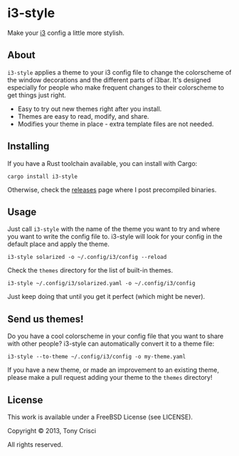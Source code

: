 # i3-style

Make your [i3](http://i3wm.org) config a little more stylish.

## About

`i3-style` applies a theme to your i3 config file to change the colorscheme of the window decorations and the different parts of i3bar. It's designed especially for people who make frequent changes to their colorscheme to get things just right.

* Easy to try out new themes right after you install.
* Themes are easy to read, modify, and share.
* Modifies your theme in place - extra template files are not needed.

## Installing

If you have a Rust toolchain available, you can install with Cargo:

    cargo install i3-style

Otherwise, check the [releases](https://github.com/acrisci/i3-style/releases) page where I post precompiled binaries.

## Usage

Just call `i3-style` with the name of the theme you want to try and where you want to write the config file to. i3-style will look for your config in the default place and apply the theme.

    i3-style solarized -o ~/.config/i3/config --reload

Check the `themes` directory for the list of built-in themes.

    i3-style ~/.config/i3/solarized.yaml -o ~/.config/i3/config

Just keep doing that until you get it perfect (which might be never).

## Send us themes!

Do you have a cool colorscheme in your config file that you want to share with other people? i3-style can automatically convert it to a theme file:

    i3-style --to-theme ~/.config/i3/config -o my-theme.yaml

If you have a new theme, or made an improvement to an existing theme, please make a pull request adding your theme to the `themes` directory!

## License

This work is available under a FreeBSD License (see LICENSE).

Copyright © 2013, Tony Crisci

All rights reserved.
